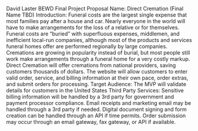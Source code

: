 David Laster
BEWD Final Project
Proposal
Name: Direct Cremation (Final Name TBD)
Introduction: Funeral costs are the largest single expense that most families pay after a house and car. Nearly everyone in the world will have to make arrangements for the loss of a relative or for themselves. Funeral costs are “buried” with superfluous expenses, middlemen, and inefficient local-run companies, although most of the products and services funeral homes offer are performed regionally by large companies. Cremations are growing in popularity instead of burial, but most people still work make arrangements through a funeral home for a very costly markup.
Direct Cremation will offer cremations from national providers, saving customers thousands of dollars. The website will allow customers to enter valid order, service, and billing information at their own pace, order extras, and submit orders for processing.
Target Audience: The MVP will validate details for customers in the United States
Third Party Services: Sensitive billing information will be handled by a 3rd party for government and payment processor compliance. Email receipts and marketing email may be handled through a 3rd party if needed. Digital document signing and form creation can be handled through an API if time permits. Order submission may occur through an email gateway, fax gateway, or API if available.
